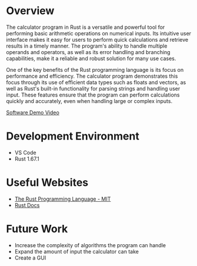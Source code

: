 # Overview

The calculator program in Rust is a versatile and powerful tool for performing basic arithmetic operations on numerical inputs. Its intuitive user interface makes it easy for users to perform quick calculations and retrieve results in a timely manner. The program's ability to handle multiple operands and operators, as well as its error handling and branching capabilities, make it a reliable and robust solution for many use cases.

One of the key benefits of the Rust programming language is its focus on performance and efficiency. The calculator program demonstrates this focus through its use of efficient data types such as floats and vectors, as well as Rust's built-in functionality for parsing strings and handling user input. These features ensure that the program can perform calculations quickly and accurately, even when handling large or complex inputs.


[Software Demo Video](https://youtu.be/GURXxdfBmeo)

# Development Environment

- VS Code
- Rust 1.67.1

# Useful Websites


- [The Rust Programming Language - MIT](https://web.mit.edu/rust-lang_v1.25/arch/amd64_ubuntu1404/share/doc/rust/html/book/first-edition/getting-started.html)
- [Rust Docs](https://doc.rust-lang.org/book/ch04-03-slices.html)

# Future Work


- Increase the complexity of algorithms the program can handle
- Expand the amount of input the calculator can take
- Create a GUI